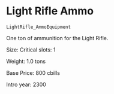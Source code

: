 # Light Rifle Ammo

`LightRifle_AmmoEquipment`

One ton of ammunition for the Light Rifle.

Size: Critical slots: 1

Weight: 1.0 tons

Base Price: 800 cbills

Intro year: 2300

